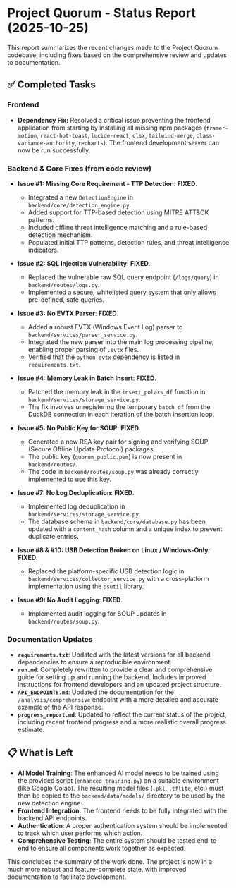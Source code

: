 # Project Quorum - Status Report (2025-10-25)

This report summarizes the recent changes made to the Project Quorum codebase, including fixes based on the comprehensive review and updates to documentation.

## ✅ Completed Tasks

### Frontend
- **Dependency Fix:** Resolved a critical issue preventing the frontend application from starting by installing all missing npm packages (`framer-motion`, `react-hot-toast`, `lucide-react`, `clsx`, `tailwind-merge`, `class-variance-authority`, `recharts`). The frontend development server can now be run successfully.

### Backend & Core Fixes (from code review)

-   **Issue #1: Missing Core Requirement - TTP Detection**: **FIXED**.
    -   Integrated a new `DetectionEngine` in `backend/core/detection_engine.py`.
    -   Added support for TTP-based detection using MITRE ATT&CK patterns.
    -   Included offline threat intelligence matching and a rule-based detection mechanism.
    -   Populated initial TTP patterns, detection rules, and threat intelligence indicators.

-   **Issue #2: SQL Injection Vulnerability**: **FIXED**.
    -   Replaced the vulnerable raw SQL query endpoint (`/logs/query`) in `backend/routes/logs.py`.
    -   Implemented a secure, whitelisted query system that only allows pre-defined, safe queries.

-   **Issue #3: No EVTX Parser**: **FIXED**.
    -   Added a robust EVTX (Windows Event Log) parser to `backend/services/parser_service.py`.
    -   Integrated the new parser into the main log processing pipeline, enabling proper parsing of `.evtx` files.
    -   Verified that the `python-evtx` dependency is listed in `requirements.txt`.

-   **Issue #4: Memory Leak in Batch Insert**: **FIXED**.
    -   Patched the memory leak in the `insert_polars_df` function in `backend/services/storage_service.py`.
    -   The fix involves unregistering the temporary `batch_df` from the DuckDB connection in each iteration of the batch insertion loop.

-   **Issue #5: No Public Key for SOUP**: **FIXED**.
    -   Generated a new RSA key pair for signing and verifying SOUP (Secure Offline Update Protocol) packages.
    -   The public key (`quorum_public.pem`) is now present in `backend/routes/`.
    -   The code in `backend/routes/soup.py` was already correctly implemented to use this key.

-   **Issue #7: No Log Deduplication**: **FIXED**.
    -   Implemented log deduplication in `backend/services/storage_service.py`.
    -   The database schema in `backend/core/database.py` has been updated with a `content_hash` column and a unique index to prevent duplicate entries.

-   **Issue #8 & #10: USB Detection Broken on Linux / Windows-Only**: **FIXED**.
    -   Replaced the platform-specific USB detection logic in `backend/services/collector_service.py` with a cross-platform implementation using the `psutil` library.

-   **Issue #9: No Audit Logging**: **FIXED**.
    -   Implemented audit logging for SOUP updates in `backend/routes/soup.py`.

### Documentation Updates

-   **`requirements.txt`**: Updated with the latest versions for all backend dependencies to ensure a reproducible environment.
-   **`run.md`**: Completely rewritten to provide a clear and comprehensive guide for setting up and running the backend. Includes improved instructions for frontend developers and an updated project structure.
-   **`API_ENDPOINTS.md`**: Updated the documentation for the `/analysis/comprehensive` endpoint with a more detailed and accurate example of the API response.
-   **`progress_report.md`**: Updated to reflect the current status of the project, including recent frontend progress and a more realistic overall progress estimate.

## 📋 What is Left

-   **AI Model Training**: The enhanced AI model needs to be trained using the provided script (`enhanced_training.py`) on a suitable environment (like Google Colab). The resulting model files (`.pkl`, `.tflite`, etc.) must then be copied to the `backend/data/models/` directory to be used by the new detection engine.
-   **Frontend Integration**: The frontend needs to be fully integrated with the backend API endpoints.
-   **Authentication**: A proper authentication system should be implemented to track which user performs which action.
-   **Comprehensive Testing**: The entire system should be tested end-to-end to ensure all components work together as expected.

This concludes the summary of the work done. The project is now in a much more robust and feature-complete state, with improved documentation to facilitate development.